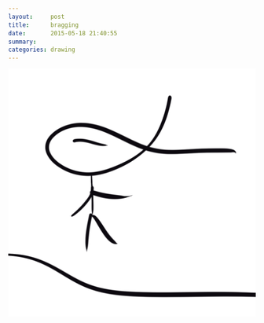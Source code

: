```yaml
---
layout:     post
title:      bragging
date:       2015-05-18 21:40:55
summary:    
categories: drawing
---
```

![the curve shall close on spacetime boundary.](/images/blog/bragging.png)
